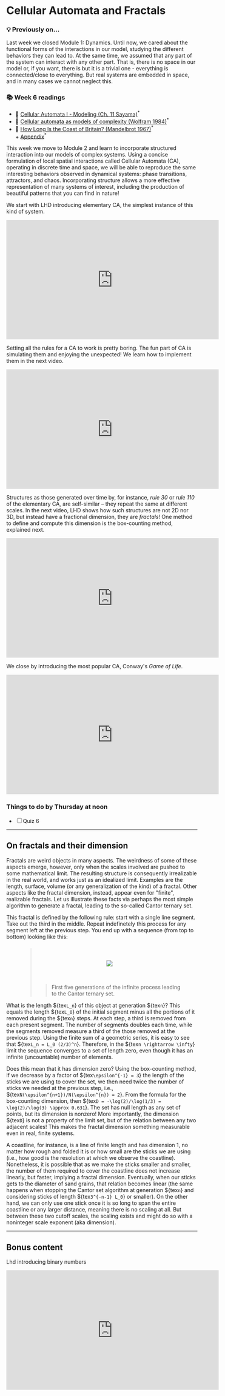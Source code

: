 # Cellular Automata and Fractals

<div class="flex-container">
  <div class="left-div callback">
    <h3>💡 Previously on...</h3>  
    Last week we closed Module 1: Dynamics. Until now, we cared about the functional forms of the interactions in our model, studying the different behaviors they can lead to. At the same time, we assumed that any part of the system can interact with any other part. That is, there is no space in our model or, if you want, there is but it is a trivial one - everything is connected/close to everything. But real systems are embedded in space, and in many cases we cannot neglect this.
    <br>
    <p></p>
  </div>
  <div class="reading-box">
    <h3>📚 Week 6 readings</h3>
    <ul class="reading-list">
      <li><span>📖</span> <a href="https://math.libretexts.org/Bookshelves/Scientific_Computing_Simulations_and_Modeling/Introduction_to_the_Modeling_and_Analysis_of_Complex_Systems_(Sayama)/11%3A_Cellular_Automata_I__Modeling" target="_blank">Cellular Automata I - Modeling (Ch. 11 Sayama)</a><sup>*</sup></li>
      <li><span>📖</span> <a href="https://brightspace.uvm.edu/content/enforced/84713-202409-92381/csfiles/home_dir/courses/202209-0824C-Merged/Wolfram_CellularAutomata_1984.pdf" target="_blank">Cellular automata as models of complexity (Wolfram 1984)</a><sup>*</sup></li>
      <li><span>📖</span> <a href="https://brightspace.uvm.edu/content/enforced/84713-202409-92381/csfiles/home_dir/courses/202209-0824C-Merged/Mandelbrot_1967.pdf?ou=84713" target="_blank">How Long Is the Coast of Britain? (Mandelbrot 1967)</a><sup>*</sup></li> + <a href="https://brightspace.uvm.edu/content/enforced/84713-202409-92381/csfiles/home_dir/courses/202209-0824C-Merged/Mandelbrot_1967_Appendix.pdf?ou=84713" target="_blank">Appendix</a><sup>*</sup></li>
    </ul>
  </div>
</div>

This week we move to Module 2 and learn to incorporate structured interaction into our models of complex systems. Using a concise formulation of local spatial interactions called Cellular Automata (CA), operating in discrete time and space, we will be able to reproduce the same interesting behaviors observed in dynamical systems: phase transitions, attractors, and chaos. Incorporating structure allows a more effective representation of many systems of interest, including the production of beautiful patterns that you can find in nature!

We start with LHD introducing elementary CA, the simplest instance of this kind of system.

<iframe src="https://streaming.uvm.edu/embed/49973/" width="560" height="315" frameborder="0" allowfullscreen></iframe>

Setting all the rules for a CA to work is pretty boring. The fun part of CA is simulating them and enjoying the unexpected! We learn how to implement them in the next video.

<iframe src="https://streaming.uvm.edu/embed/49974/" width="560" height="315" frameborder="0" allowfullscreen></iframe>

Structures as those generated over time by, for instance, _rule 30_ or _rule 110_ of the elementary CA, are self-similar – they repeat the same at different scales. In the next video, LHD shows how such structures are not 2D nor 3D, but instead have a fractional dimension, they are _fractals_! One method to define and compute this dimension is the box-counting method, explained next. 

<iframe src="https://streaming.uvm.edu/embed/49976/" width="560" height="315" frameborder="0" allowfullscreen></iframe>

We close by introducing the most popular CA, Conway's _Game of Life_.

<iframe src="https://streaming.uvm.edu/embed/49977/" width="560" height="315" frameborder="0" allowfullscreen></iframe>

<div class="callout-box">
  <h3>Things to do by Thursday at noon</h3>
  <ul class="checklist">
    <li><input type="checkbox" id="task1"><label for="task1">Quiz 6</label></li>
  </ul>
</div>

---

## On fractals and their dimension

Fractals are weird objects in many aspects. The weirdness of some of these aspects emerge, however, only when the scales involved are pushed to some mathematical limit. The resulting structure is consequently irrealizable in the real world, and works just as an idealized limit. Examples are the length, surface, volume (or any generalization of the kind) of a fractal. Other aspects like the fractal dimension, instead, appear even for "finite", realizable fractals. Let us illustrate these facts via perhaps the most simple algorithm to generate a fractal, leading to the so-called Cantor ternary set.

This fractal is defined by the following rule: start with a single line segment. Take out the third in the middle. Repeat indefinetely this process for any segment left at the previous step. You end up with a sequence (from top to bottom) looking like this:

<figure class="quote">
  <blockquote>
  <h3></h3>
  <div class="container">
  <img src="./assets/cantor_set.webp"></img>
  </div>
  <blockquote>
  First five generations of the infinite process leading to the Cantor ternary set.
</figure>

<style>
  img {
    margin: 2rem;
  }
  .container {
    display: flex;
    align-items: center;
    justify-content: center;
  }
</style>

What is the length ${tex`L_n`} of this object at generation ${tex`n`}? This equals the length ${tex`L_0`} of the initial segment minus all the portions of it removed during the ${tex`n`} steps. At each step, a third is removed from each present segment. The number of segments doubles each time, while the segments removed measure a third of the those removed at the previous step. Using the finite sum of a geometric series, it is easy to see that ${tex`L_n = L_0 (2/3)^n`}. Therefore, in the ${tex`n \rightarrow \infty`} limit the sequence converges to a set of length zero, even though it has an infinite (uncountable) number of elements.

Does this mean that it has dimension zero? Using the box-counting method, if we decrease by a factor of ${tex`\epsilon^{-1} = 3`} the length of the sticks we are using to cover the set, we then need twice the number of sticks we needed at the previous step, i.e., ${tex`N(\epsilon^{n+1})/N(\epsilon^{n}) = 2`}. From the formula for the box-counting dimension, then ${tex`D = -\log(2)/\log(1/3) = \log(2)/\log(3) \approx 0.631`}. The set has null length as any set of points, but its dimension is nonzero! More importantly, the dimension ${tex`D`} is not a property of the limit set, but of the relation between any two adjacent scales! This makes the fractal dimension something measurable even in real, finite systems.

A coastline, for instance, is a line of finite length and has dimension 1, no matter how rough and folded it is or how small are the sticks we are using (i.e., how good is the resolution at which we observe the coastline). Nonetheless, it is possible that as we make the sticks smaller and smaller, the number of them required to cover the coastline does not increase linearly, but faster, implying a fractal dimension. Eventually, when our sticks gets to the diameter of sand grains, that relation becomes linear (the same happens when stopping the Cantor set algorithm at generation ${tex`n`} and considering sticks of length ${tex`3^{-n-1} L_0`} or smaller). On the other hand, we can only use one stick once it is so long to span the entire coastline or any larger distance, meaning there is no scaling at all. But between these two cutoff scales, the scaling exists and might do so with a noninteger scale exponent (aka dimension).


---

## Bonus content

Lhd introducing binary numbers

<iframe src="https://streaming.uvm.edu/embed/49975/" width="560" height="315" frameborder="0" allowfullscreen></iframe>